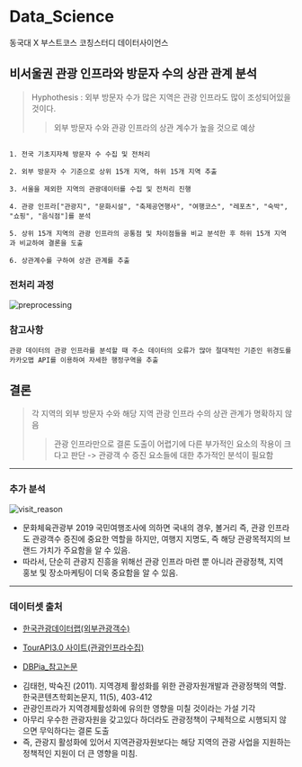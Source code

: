 # Data_Science
동국대 X 부스트코스 코칭스터디 데이터사이언스

## 비서울권 관광 인프라와 방문자 수의 상관 관계 분석

> Hyphothesis : 외부 방문자 수가 많은 지역은 관광 인프라도 많이 조성되어있을 것이다.
> > 외부 방문자 수와 관광 인프라의 상관 계수가 높을 것으로 예상
```

1. 전국 기초지자체 방문자 수 수집 및 전처리

2. 외부 방문자 수 기준으로 상위 15개 지역, 하위 15개 지역 추출

3. 서울을 제외한 지역의 관광데이터를 수집 및 전처리 진행

4. 관광 인프라["관광지", "문화시설", "축제공연행사", "여행코스", "레포츠", "숙박", "쇼핑", "음식점"]를 분석

5. 상위 15개 지역의 관광 인프라의 공통점 및 차이점들을 비교 분석한 후 하위 15개 지역과 비교하여 결론을 도출

6. 상관계수를 구하여 상관 관계를 추출
```

### 전처리 과정
![preprocessing](https://user-images.githubusercontent.com/73403038/129845826-07d9aa23-667d-4eaa-828b-dbb359f164c7.png)


### 참고사항
```
관광 데이터의 관광 인프라를 분석할 때 주소 데이터의 오류가 많아 절대적인 기준인 위경도를 카카오맵 API를 이용하여 자세한 행정구역을 추출
```

## 결론
> 각 지역의 외부 방문자 수와 해당 지역 관광 인프라 수의 상관 관계가 명확하지 않음
> > 관광 인프라만으로 결론 도출이 어렵기에 다른 부가적인 요소의 작용이 크다고 판단 
> > -> 관광객 수 증진 요소들에 대한 추가적인 분석이 필요함

--------------------------------------------------

### 추가 분석
![visit_reason](https://user-images.githubusercontent.com/73403038/129849892-0bc2689d-f5d1-42cf-8b88-fa24c0c9ad50.jpg)

- 문화체육관광부 2019 국민여행조사에 의하면 국내의 경우, 볼거리 즉, 관광 인프라도 관광객수 증진에 중요한 역할을 하지만, 여행지 지명도, 즉 해당 관광목적지의 브랜드 가치가 주요함을 알 수 있음.
 - 따라서, 단순히 관광지 진흥을 위해선 관광 인프라 마련 뿐 아니라  관광정책, 지역 홍보 및 장소마케팅이 더욱 중요함을 알 수 있음.



---------------------------------------------
### 데이터셋 출처
- [한국관광데이터랩(외부관광객수)](https://datalab.visitkorea.or.kr/datalab/portal/bda/getLocgoAna.do)

- [TourAPI3.0 사이트(관광인프라수집)](https://api.visitkorea.or.kr/search/galleryList.do)

- [DBPia_참고논문](https://www.dbpia.co.kr/Journal/articleDetail?nodeId=NODE01642617)
 * 김태헌, 박숙진 (2011). 지역경제 활성화를 위한 관광자원개발과 관광정책의 역할. 한국콘텐츠학회논문지, 11(5), 403-412
  * 관광인프라가 지역경제활성화에 유의한 영향을 미칠 것이라는 가설 기각
 * 아무리 우수한 관광자원을 갖고있다 하더라도 관광정책이 구체적으로 시행되지 않으면 무익하다는 결론 도출
 * 즉, 관광지 활성화에 있어서 지역관광자원보다는 해당 지역의 관광 사업을 지원하는 정책적인 지원이 더 큰 영향을 미침.
